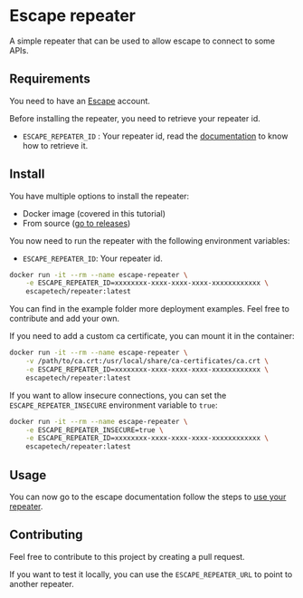 # Escape repeater

A simple repeater that can be used to allow escape to connect to some APIs.

## Requirements

You need to have an [Escape](https://escape.tech) account.

Before installing the repeater, you need to retrieve your repeater id.

- `ESCAPE_REPEATER_ID` : Your repeater id, read the [documentation](https://docs.escape.tech/enterprise/repeater) to know how to retrieve it.

## Install

You have multiple options to install the repeater:

- Docker image (covered in this tutorial)
- From source ([go to releases](https://github.com/Escape-Technologies/repeater/releases/latest))

You now need to run the repeater with the following environment variables:

- `ESCAPE_REPEATER_ID`: Your repeater id.

```bash
docker run -it --rm --name escape-repeater \
    -e ESCAPE_REPEATER_ID=xxxxxxxx-xxxx-xxxx-xxxx-xxxxxxxxxxxx \
    escapetech/repeater:latest
```

You can find in the example folder more deployment examples.
Feel free to contribute and add your own.

If you need to add a custom ca certificate, you can mount it in the container:

```bash
docker run -it --rm --name escape-repeater \
    -v /path/to/ca.crt:/usr/local/share/ca-certificates/ca.crt \
    -e ESCAPE_REPEATER_ID=xxxxxxxx-xxxx-xxxx-xxxx-xxxxxxxxxxxx \
    escapetech/repeater:latest
```

If you want to allow insecure connections, you can set the `ESCAPE_REPEATER_INSECURE` environment variable to `true`:

```bash
docker run -it --rm --name escape-repeater \
    -e ESCAPE_REPEATER_INSECURE=true \
    -e ESCAPE_REPEATER_ID=xxxxxxxx-xxxx-xxxx-xxxx-xxxxxxxxxxxx \
    escapetech/repeater:latest
```

## Usage

You can now go to the escape documentation follow the steps to [use your repeater](https://docs.escape.tech/enterprise/repeater).

## Contributing

Feel free to contribute to this project by creating a pull request.

If you want to test it locally, you can use the `ESCAPE_REPEATER_URL` to point to another repeater.
